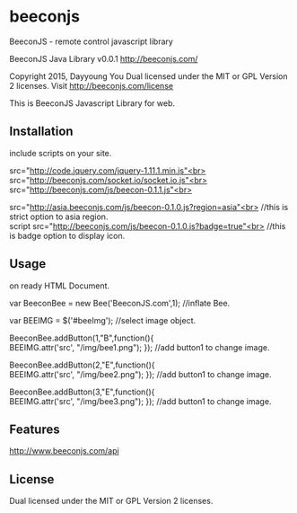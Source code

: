 beeconjs
=========
BeeconJS - remote control javascript library

 BeeconJS Java Library v0.0.1
 http://beeconjs.com/
 
 Copyright 2015, Dayyoung You
 Dual licensed under the MIT or GPL Version 2 licenses.
 Visit http://beeconjs.com/license 
 
This is  BeeconJS Javascript Library for web. 

## Installation

include scripts on your site.

src="http://code.jquery.com/jquery-1.11.1.min.js"<br>
src="http://beeconjs.com/socket.io/socket.io.js"<br>
src="http://beeconjs.com/js/beecon-0.1.1.js"<br>

src="http://asia.beeconjs.com/js/beecon-0.1.0.js?region=asia"<br>
//this is strict option to asia region.<br>
script src="http://beeconjs.com/js/beecon-0.1.0.js?badge=true"<br>
//this is badge option to display icon.<br>

## Usage

on ready HTML Document.

var BeeconBee = new Bee('BeeconJS.com',1);
//inflate Bee.

var BEEIMG = $('#beeImg');
//select image object. 

BeeconBee.addButton(1,"B",function(){  
  BEEIMG.attr('src', "/img/bee1.png");
});
//add button1 to change image. 

BeeconBee.addButton(2,"E",function(){  
  BEEIMG.attr('src', "/img/bee2.png");
});
//add button1 to change image.

BeeconBee.addButton(3,"E",function(){  
  BEEIMG.attr('src', "/img/bee3.png");
});
//add button1 to change image.
	
		
## Features

http://www.beeconjs.com/api

## License

Dual licensed under the MIT or GPL Version 2 licenses.
 
